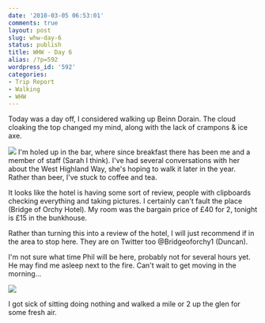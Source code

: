 ```yaml
---
date: '2010-03-05 06:53:01'
comments: true
layout: post
slug: whw-day-6
status: publish
title: WHW - Day 6
alias: /?p=592
wordpress_id: '592'
categories:
- Trip Report
- Walking
- WHW
---
```


Today was a day off, I considered walking up Beinn Dorain. The cloud cloaking the top changed my mind, along with the lack of crampons & ice axe.  

[![](http://dl.dropbox.com/u/2657852/website/images/l_1600_1200_402AE06E-38B6-4149-B8D5-50B8654A0AA1.jpeg)](http://dl.dropbox.com/u/2657852/website/images/l_1600_1200_402AE06E-38B6-4149-B8D5-50B8654A0AA1.jpeg)  <!-- more -->
I'm holed up in the bar, where since breakfast there has been me and a member of staff (Sarah I think). I've had several conversations with her about the West Highland Way, she's hoping to walk it later in the year. Rather than beer, I've stuck to coffee and tea.  

It looks like the hotel is having some sort of review, people with clipboards checking everything and taking pictures. I certainly can't fault the place (Bridge of Orchy Hotel). My room was the bargain price of £40 for 2, tonight is £15 in the bunkhouse.  

Rather than turning this into a review of the hotel, I will just recommend if in the area to stop here. They are on Twitter too @Bridgeoforchy1 (Duncan).  

I'm not sure what time Phil will be here, probably not for several hours yet. He may find me asleep next to the fire. Can't wait to get moving in the morning...  

[![](http://dl.dropbox.com/u/2657852/website/images/l_1600_1200_940B77D4-5CA7-4110-92DD-62D861765114.jpeg)](http://dl.dropbox.com/u/2657852/website/images/l_1600_1200_940B77D4-5CA7-4110-92DD-62D861765114.jpeg)  

I got sick of sitting doing nothing and walked a mile or 2 up the glen for some fresh air.
